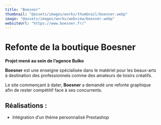 ```yaml
---
title: "Boesner"
thumbnail: "@assets/images/works/thumbnail/boesner.webp"
image: "@assets/images/works/webview/boesner.webp"
websiteUrl: "https://www.boesner.fr/"
---
```


# Refonte de la boutique Boesner

**Projet mené au sein de l’agence Bulko**

**Boesner** est une enseigne spécialisée dans le matériel pour les beaux-arts à destination des professionnels comme des amateurs de loisirs créatifs.

Le site commençant à dater, **Boesner** a demandé une refonte graphique afin de rester compétitif face à ses concurrents.

## Réalisations :

- Intégration d’un thème personnalisé Prestashop
